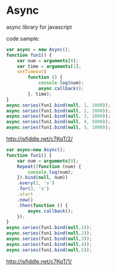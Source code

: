 Async
=====

async library for javascript

code sample:

```javascript
var async = new Async();
function fun1() {
    var num = arguments[0];
    var time = arguments[1];
    setTimeout(
        function () {
            console.log(num);
            async.callback();
        }, time);
}
async.series(fun1.bind(null, 1, 1000));
async.series(fun1.bind(null, 2, 2000));
async.series(fun1.bind(null, 3, 1000));
async.series(fun1.bind(null, 4, 5000));
async.series(fun1.bind(null, 5, 1000));
```
http://jsfiddle.net/c7KqT/2/

```javascript
var async=new Async();
function fun1() {
    var num = arguments[0];
    Repeat((function (num) {
        console.log(num);
    }).bind(null, num))
    .every(1, 's')
    .for(3, 's')
    .start
    .now()
    .then(function () {
        async.callback();
    });
}
async.series(fun1.bind(null,1));
async.series(fun1.bind(null,2));
async.series(fun1.bind(null,3));
async.series(fun1.bind(null,4));
async.series(fun1.bind(null,5));
```


http://jsfiddle.net/c7KqT/1/
